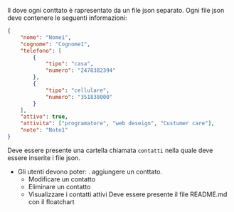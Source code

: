 
Il  dove ogni conttato è rapresentato da un file json separato.
Ogni file json deve contenere le seguenti informazioni:
```json
{
    "nome": "Nome1",
    "cognome": "Cognome1",
    "telefono": [
        {
            "tipo": "casa",
            "numero": "2478382394"
        },
        {
            "tipo": "cellulare",
            "numero": "351838000"
        }
    ],
    "attivo": true,
    "attivita": ["programatore", "web deseign", "Custumer care"],
    "note": "Note1"
}
``` 
Deve essere presente una cartella chiamata `contatti` nella quale deve essere inserite i file json.
- Gli utenti devono poter:
    . aggiungere un conttato.
    - Modificare un contatto
    - Eliminare un contatto
    - Visualizzare i contatti attivi
 Deve essere presente il file README.md con il floatchart